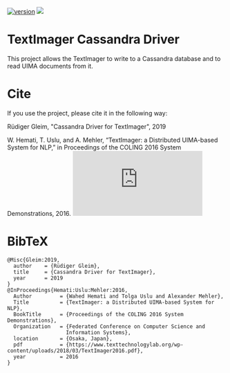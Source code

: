 [![version](https://img.shields.io/github/license/texttechnologylab/TextImagerCassandraDriver)]()
[![](https://jitpack.io/v/texttechnologylab/TextImagerCassandraDriver.svg)](https://jitpack.io/#texttechnologylab/TextImagerCassandraDriver)

# TextImager Cassandra Driver
This project allows the TextImager to write to a Cassandra database and to read UIMA documents from it.

# Cite
If you use the project, please cite it in the following way:

Rüdiger Gleim, "Cassandra Driver for TextImager", 2019

W. Hemati, T. Uslu, and A. Mehler, “TextImager: a Distributed UIMA-based System for NLP,” in Proceedings of the COLING 2016 System Demonstrations, 2016. 
![[PDF]](https://www.texttechnologylab.org/wp-content/uploads/2018/03/TextImager2016.pdf)


# BibTeX
```
@Misc{Gleim:2019,
  author    = {Rüdiger Gleim},
  title     = {Cassandra Driver for TextImager},
  year      = 2019
}
@InProceedings{Hemati:Uslu:Mehler:2016,
  Author         = {Wahed Hemati and Tolga Uslu and Alexander Mehler},
  Title          = {TextImager: a Distributed UIMA-based System for NLP},
  BookTitle      = {Proceedings of the COLING 2016 System Demonstrations},
  Organization   = {Federated Conference on Computer Science and
                   Information Systems},
  location       = {Osaka, Japan},
  pdf            = {https://www.texttechnologylab.org/wp-content/uploads/2018/03/TextImager2016.pdf},
  year           = 2016
}
```

